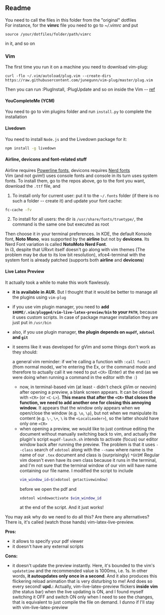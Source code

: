 ## Readme
You need to call the files in this folder from the "original" dotfiles  
For instance, for the **vimrc** file you need to go to _~/.vimrc_ and put
~~~vimscript
source /your/dotfiles/folder/path/vimrc
~~~
in it, and so on
### Vim
The first time you run it on a machine you need to download vim-plug:
~~~vimscript
curl -flo ~/.vim/autoload/plug.vim --create-dirs https://raw.githubusercontent.com/junegunn/vim-plug/master/plug.vim
~~~
Then you can run :PlugInstall, :PlugUpdate and so on inside the Vim -- [ref][vim-plug-gh]
#### YouCompleteMe (YCM)
You need to go to vim plugins folder and run `install.py` to complete the installation
#### Livedown
You need to install `Node.js` and the Livedown package for it:
~~~bash
npm install -g livedown
~~~
#### Airline, devicons and font-related stuff
Airline requires [Powerline fonts][p-fonts-gh], devicons requires [Nerd fonts][n-fonts-gh]  
Vim (and not gvim!) uses console fonts and console in its turn uses system fonts. To install them, go to the repos above, go to the font you want, download the `.ttf` file, and
1. To install only for current user: put it to the `~/.fonts` folder (if there is no such a folder -- create it) and update your font cache:
~~~bash
fc-cache -fv
~~~
2. To install for all users: the dir is `/usr/share/fonts/truetype/`, the command is the same one but executed as root  

Then choose it in your terminal preferences.
In KDE, the default Konsole font, **Noto Mono**, was supported by the **airline** but not by **devicons**. Its Nerd Font variation is called **NotoMoto Nerd Font**.  
In i3, despite that URxvt itself doesn't go along with vim themes (The problem may be due to its low bit resolution), xfce4-terminal with the system font is already patched (supports both **airline** and **devicons**)
#### Live Latex Preview
It actually took a while to make this work flawlessly. 
* **it is available in AUR.** But I thought that it would be better to manage all the plugins using `vim-plug`
* if you use vim plugin manager, you need to **add `$HOME/.vim/plugged/vim-live-latex-preview/bin` to your `PATH`**, because it uses custom scripts. In case of package manager installation they are just put in `/usr/bin`
* also, if you use plugin manager, **the plugin depends on `mupdf`, `xdotool` and `git`**
* it seems like it was developed for gVim and some things don't work as they should: 

  a general vim reminder: if we're calling a function with `:call func()` (from normal mode), we're entering the Ex, or the command mode and therefore to actually call it we need to put `<CR>` (Enter) at the end (as we were doing when running a command in the editor with the `:`)
  * now, in terminal-based vim (at least - didn't check gVim or neovim) after opening a preview, a blank screen appears. It can be closed with `<CR>` (or `<C-L>`). **This means that after the `<CR>` that closes the function, we need to add another one for closing this annoying window.** It appears that the window only appears when we open/close the window (e.g. `\o`, `\p`), but not when we manipulate its content (e.g. `\-`, `\+`, `\` is the `<LocalLeader>`), so the latter should have only one `<CR>`
  * when opening a preview, we would like to just continue editing the document without manually switching back to vim, and actually the plugin's script `mupdf-launch.sh` intends to activate (focus) our editor window back after running the preview. The problem is that it uses `--class` search of `xdotool` along with the `--name` where name is the name of our `.tex` document and class is (surprisingly) `*GVIM`! Regular vim doesn't even have its own class because it runs in the terminal, and I'm not sure that the terminal window of our vim will have name containing our file name. I modified the script to include
	~~~bash
	vim_window_id=$(xdotool getactivewindow)
	~~~
	before we open the pdf and
	~~~bash
	xdotool windowactivate $vim_window_id
	~~~
	at the end of the script. And it just works!  

You may ask why do we need to do all this? Are there any alternatives? There is, it's called (watch those hands) vim-latex-live-preview.  

**Pros:**
* it allows to specify your pdf viewer
* it doesn't have any external scripts  

**Cons:**
* it doesn't update the preview instantly. Here, it's bounded to the vim's `updatetime` and the recommended value is 1000ms, i.e. 1s. In other words, **it autoupdates only once in a second**. And it also produces this flickering reload animation that is very disturbing to me! And does so every second!
**upd.:** Actually, vim-live-latex-preview flickers **inside vim** (the status bar) when the live updating is ON, and I found myself switching it OFF and switch ON only when I need to see the changes, that is equivalent to just compile the file on demand. I dunno if I'll stay with vim-live-latex-preview



[vim-plug-gh]: https://github.com/junegunn/vim-plug
[p-fonts-gh]: https://github.com/powerline/fonts
[n-fonts-gh]: https://github.com/ryanoasis/nerd-fonts


